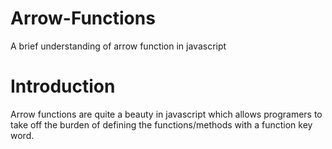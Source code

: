 # Arrow-Functions
A brief understanding of arrow function in javascript

# Introduction
Arrow functions are quite a beauty in javascript which allows programers to take off the burden of defining the functions/methods with a function key word.

